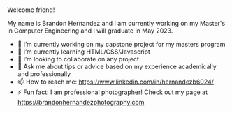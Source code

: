 ### 
Welcome friend!

My name is Brandon Hernandez and I am currently working on my Master's in Computer Engineering and I will graduate in May 2023. 

- 🔭 I’m currently working on my capstone project for my masters program
- 🌱 I’m currently learning HTML/CSS/Javascript
- 👯 I’m looking to collaborate on any project
- 💬 Ask me about tips or advice based on my experience academically and professionally 
- 📫 How to reach me: https://www.linkedin.com/in/hernandezb6024/
- ⚡ Fun fact: I am professional photographer! Check out my page at https://brandonhernandezphotography.com



